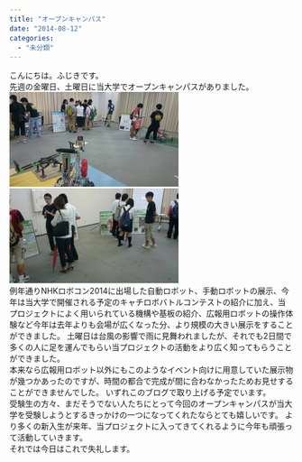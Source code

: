 ```yaml
---
title: "オープンキャンパス"
date: "2014-08-12"
categories: 
  - "未分類"
---
```


こんにちは。ふじきです。  
先週の金曜日、土曜日に当大学でオープンキャンパスがありました。 [![OC1](images/OC1-300x168.jpg)](http://www.fortefibre.net/blog/wp-content/uploads/2014/08/OC1.jpg)[![OC2](images/OC2-300x168.jpg)](http://www.fortefibre.net/blog/wp-content/uploads/2014/08/OC2.jpg)  
例年通りNHKロボコン2014に出場した自動ロボット、手動ロボットの展示、今年は当大学で開催される予定のキャチロボバトルコンテストの紹介に加え、当プロジェクトによく用いられている機構や基板の紹介、広報用ロボットの操作体験など今年は去年よりも会場が広くなった分、より規模の大きい展示をすることができました。 土曜日は台風の影響で雨に見舞われましたが、それでも2日間で多くの人に足を運んでもらい当プロジェクトの活動をより広く知ってもらうことができました。  
本来なら広報用ロボット以外にもこのようなイベント向けに用意していた展示物が幾つかあったのですが、時間の都合で完成が間に合わなかったためお見せすることができませんでした。 いずれこのブログで取り上げる予定でいます。  
受験生の方々、まだそうでない人たちにとって今回のオープンキャンパスが当大学を受験しようとするきっかけの一つになってくれたならとても嬉しいです。 より多くの新入生が来年、当プロジェクトに入ってきてくれるように今年も頑張って活動していきます。  
それでは今日はこれで失礼します。
